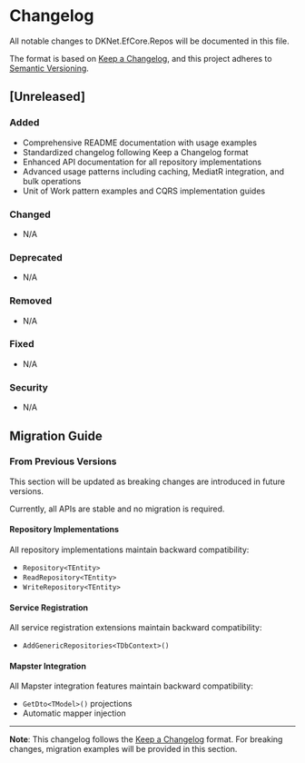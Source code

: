 # Changelog

All notable changes to DKNet.EfCore.Repos will be documented in this file.

The format is based on [Keep a Changelog](https://keepachangelog.com/en/1.0.0/),
and this project adheres to [Semantic Versioning](https://semver.org/spec/v2.0.0.html).

## [Unreleased]

### Added

- Comprehensive README documentation with usage examples
- Standardized changelog following Keep a Changelog format
- Enhanced API documentation for all repository implementations
- Advanced usage patterns including caching, MediatR integration, and bulk operations
- Unit of Work pattern examples and CQRS implementation guides

### Changed

- N/A

### Deprecated

- N/A

### Removed

- N/A

### Fixed

- N/A

### Security

- N/A

## Migration Guide

### From Previous Versions

This section will be updated as breaking changes are introduced in future versions.

Currently, all APIs are stable and no migration is required.

#### Repository Implementations

All repository implementations maintain backward compatibility:

- `Repository<TEntity>`
- `ReadRepository<TEntity>`
- `WriteRepository<TEntity>`

#### Service Registration

All service registration extensions maintain backward compatibility:

- `AddGenericRepositories<TDbContext>()`

#### Mapster Integration

All Mapster integration features maintain backward compatibility:

- `GetDto<TModel>()` projections
- Automatic mapper injection

---

**Note**: This changelog follows the [Keep a Changelog](https://keepachangelog.com/en/1.0.0/) format.
For breaking changes, migration examples will be provided in this section.